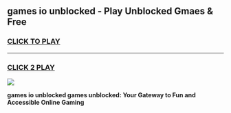 
## games io unblocked - Play Unblocked Gmaes & Free
<h3>
<a href="https://premium.freeplayer.one?title=games_io_unblocked&ref=20F">CLICK TO PLAY</a></h3>
<hr>

<h3>
<a href="https://premium.freeplayer.one?title=games_io_unblocked&ref=20F">CLICK 2 PLAY</a>
  
</h3>

<a href="https://premium.freeplayer.one?title=games_io_unblocked&ref=20F/"><img src="https://clearcache.store/games.png"></a>


**games io unblocked games unblocked: Your Gateway to Fun and Accessible Online Gaming**
